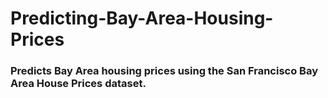 # Predicting-Bay-Area-Housing-Prices
### Predicts Bay Area housing prices using the San Francisco Bay Area House Prices dataset.

